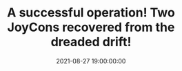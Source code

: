 ---
layout: tweet
title: "A successful operation! Two JoyCons recovered from the dreaded drift!"
date: '2021-08-27 19:00:00:00'
tweetId: 1431391116172144644
tags: [Tweets, Videogames]
---